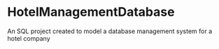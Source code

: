 # HotelManagementDatabase
An SQL project created to model a database management system for a hotel company
